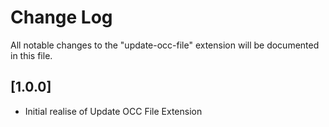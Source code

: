 # Change Log

All notable changes to the "update-occ-file" extension will be documented in this file.

## [1.0.0]

- Initial realise of Update OCC File Extension